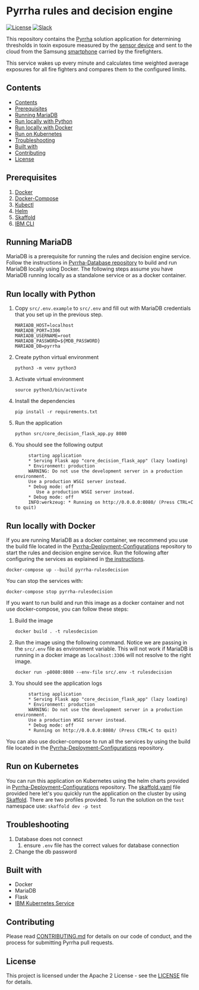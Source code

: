 # Pyrrha rules and decision engine

[![License](https://img.shields.io/badge/License-Apache2-blue.svg)](https://www.apache.org/licenses/LICENSE-2.0) [![Slack](https://img.shields.io/static/v1?label=Slack&message=%23prometeo-pyrrha&color=blue)](https://callforcode.org/slack)

This repository contains the [Pyrrha](https://github.com/Pyrrha-Platform/Pyrrha) solution application for determining thresholds in toxin exposure measured by the [sensor device](https://github.com/Pyrrha-Platform/Pyrrha-Firmware) and sent to the cloud from the Samsung [smartphone](https://github.com/Pyrrha-Platform/Pyrrha-Mobile-App) carried by the firefighters.

This service wakes up every minute and calculates time weighted average exposures for all fire fighters and compares them to the configured limits.

## Contents

- [Contents](#contents)
- [Prerequisites](#prerequisites)
- [Running MariaDB](#running-mariadb)
- [Run locally with Python](#run-locally-with-python)
- [Run locally with Docker](#run-locally-with-docker)
- [Run on Kubernetes](#run-on-kubernetes)
- [Troubleshooting](#troubleshooting)
- [Built with](#built-with)
- [Contributing](#contributing)
- [License](#license)

## Prerequisites

1. [Docker](https://docs.docker.com/desktop/)
2. [Docker-Compose](https://docs.docker.com/compose/)
3. [Kubectl](https://kubernetes.io/docs/tasks/tools/install-kubectl/)
4. [Helm](https://helm.sh/docs/intro/install/)
5. [Skaffold](https://skaffold.dev/docs/install/)
6. [IBM CLI](https://cloud.ibm.com/docs/cli?topic=cli-install-ibmcloud-cli)

## Running MariaDB

MariaDB is a prerequisite for running the rules and decision engine service. Follow the instructions in [Pyrrha-Database repository](https://github.com/Pyrrha-Platform/Pyrrha-Database) to build and run MariaDB locally using Docker. The following steps assume you have MariaDB running locally as a standalone service or as a docker container.

## Run locally with Python

1. Copy `src/.env.example` to `src/.env` and fill out with MariaDB credentials that you set up in the previous step.
   ```
   MARIADB_HOST=localhost
   MARIADB_PORT=3306
   MARIADB_USERNAME=root
   MARIADB_PASSWORD=${MDB_PASSWORD}
   MARIADB_DB=pyrrha
   ```
2. Create python virtual environment
   ```
   python3 -m venv python3
   ```
3. Activate virtual environment
   ```
   source python3/bin/activate
   ```
4. Install the dependencies
   ```
   pip install -r requirements.txt
   ```
5. Run the application
   ```
   python src/core_decision_flask_app.py 8080
   ```
6. You should see the following output
   ```
        starting application
        * Serving Flask app "core_decision_flask_app" (lazy loading)
        * Environment: production
        WARNING: Do not use the development server in a production environment.
        Use a production WSGI server instead.
        * Debug mode: off
           Use a production WSGI server instead.
        * Debug mode: off
        INFO:werkzeug: * Running on http://0.0.0.0:8080/ (Press CTRL+C to quit)
   ```

## Run locally with Docker

If you are running MariaDB as a docker container, we recommend you use the build file located in the [Pyrrha-Deployment-Configurations](https://github.com/Pyrrha-Platform/Pyrrha-Deployment-Configurations) repository to start the rules and decision engine service. Run the following after configuring the services as explained in [the instructions](https://github.com/Pyrrha-Platform/Pyrrha-Deployment-Configurations/blob/main/Docker_Compose.md).

   ```
   docker-compose up --build pyrrha-rulesdecision
   ```
You can stop the services with:
   ```
   docker-compose stop pyrrha-rulesdecision
   ```

If you want to run build and run this image as a docker container and not use docker-compose, you can follow these steps:

1. Build the image
   ```
   docker build . -t rulesdecision
   ```
2. Run the image using the following command. Notice we are passing in the `src/.env` file as environment variable. This will not work if MariaDB is running in a docker image as `localhost:3306` will not resolve to the right image.
   ```
   docker run -p8080:8080 --env-file src/.env -t rulesdecision
   ```
3. You should see the application logs
   ```
        starting application
        * Serving Flask app "core_decision_flask_app" (lazy loading)
        * Environment: production
        WARNING: Do not use the development server in a production environment.
        Use a production WSGI server instead.
        * Debug mode: off
        * Running on http://0.0.0.0:8080/ (Press CTRL+C to quit)
   ```
You can also use docker-compose to run all the services by using the build file located in the [Pyrrha-Deployment-Configurations](https://github.com/Pyrrha-Platform/Pyrrha-Deployment-Configurations) repository.

## Run on Kubernetes

You can run this application on Kubernetes using the helm charts provided in [Pyrrha-Deployment-Configurations](https://github.com/Pyrrha-Platform/Pyrrha-Deployment-Configurations/tree/main/k8s) repository. The [skaffold.yaml](https://github.com/Pyrrha-Platform/Pyrrha-Rules-Decision/blob/main/skaffold.yaml) file provided here let's you quickly run the application on the cluster by using [Skaffold](https://skaffold.dev/docs/pipeline-stages/deployers/helm/). There are two profiles provided. To run the solution on the `test` namespace use:
`skaffold dev -p test`

## Troubleshooting

1. Database does not connect
   1. ensure `.env` file has the correct values for database connection
2. Change the db password

## Built with

- Docker
- MariaDB
- Flask
- [IBM Kubernetes Service](https://cloud.ibm.com/kubernetes/overview)

## Contributing

Please read [CONTRIBUTING.md](CONTRIBUTING.md) for details on our code of conduct, and the process for submitting Pyrrha pull requests.

## License

This project is licensed under the Apache 2 License - see the [LICENSE](LICENSE) file for details.

